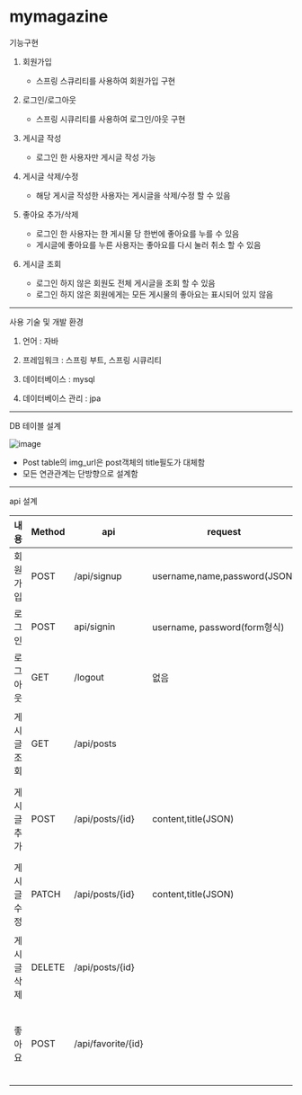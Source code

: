 # mymagazine

기능구현

1. 회원가입
   - 스프링 스큐리티를 사용하여 회원가입 구현
   
2. 로그인/로그아웃
   - 스프링 시큐리티를 사용하여 로그인/아웃 구현
   
3. 게시글 작성
   - 로그인 한 사용자만 게시글 작성 가능
  
4. 게시글 삭제/수정
   - 해당 게시글 작성한 사용자는 게시글을 삭제/수정 할 수 있음
 
5. 좋아요 추가/삭제
   - 로그인 한 사용자는 한 게시물 당 한번에 좋아요를 누를 수 있음
   - 게시글에 좋아요를 누른 사용자는 좋아요를 다시 눌러 취소 할 수 있음
  
5. 게시글 조회
   - 로그인 하지 않은 회원도 전체 게시글을 조회 할 수 있음
   - 로그인 하지 않은 회원에게는 모든 게시물의 좋아요는 표시되어 있지 않음

---------------------------------------------------------------------------------------------------------------------------------------------------------------------------------
사용 기술 및 개발 환경

1. 언어 : 자바

2. 프레임워크 : 스프링 부트, 스프링 시큐리티

3. 데이터베이스 : mysql

4. 데이터베이스 관리 : jpa

---------------------------------------------------------------------------------------------------------------------------------------------------------------------------------
DB 테이블 설계

![image](https://user-images.githubusercontent.com/81571069/155049065-9c4da670-af6c-486f-be17-5b2a3a240459.png)

* Post table의 img_url은 post객체의 title필도가 대체함
* 모든 연관관계는 단방향으로 설계함

---------------------------------------------------------------------------------------------------------------------------------------------------------------------------------
api 설계

|내용|Method|api|request|response|
|-------|-----|-----------|------------------------------------|-------------------------------
|회원가입|POST|/api/signup|username,name,password(JSON)|HttpStatus 및 메시지|
|로그인|POST|api/signin|username, password(form형식)|HttpStatus 및 메시지|
|로그아웃|GET|/logout|없음|HttpStatus 및 메시지|
|게시글조회|GET|/api/posts||(postId, name, contents, title ,like_cnt(좋아요 수), create_date, modified_date, like_ok)(JSON)|
|게시글추가|POST|/api/posts/{id}|content,title(JSON)|(postId, name, contents, title ,like_cnt(좋아요 수), create_date, modified_date, like_ok)(JSON)|
|게시글수정|PATCH|/api/posts/{id}|content,title(JSON)|(postId, name, contents, title ,like_cnt(좋아요 수), create_date, modified_date, like_ok)(JSON)|
|게시글삭제|DELETE|/api/posts/{id}|||
|좋아요|POST|/api/favorite/{id}||post_Id, title, content, create,modfied date,user_id, username, name, ncikname,like_cnt, like_ok|





























  
